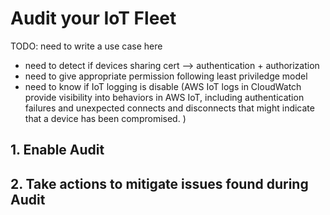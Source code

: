 # Audit your IoT Fleet
TODO: need to write a use case here
- need to detect if devices sharing cert --> authentication + authorization
- need to give appropriate permission following least priviledge model
- need to know if IoT logging is disable (AWS IoT logs in CloudWatch provide visibility into behaviors in AWS IoT, including authentication failures and unexpected connects and disconnects that might indicate that a device has been compromised. )

## 1. Enable Audit

## 2. Take actions to mitigate issues found during Audit 
